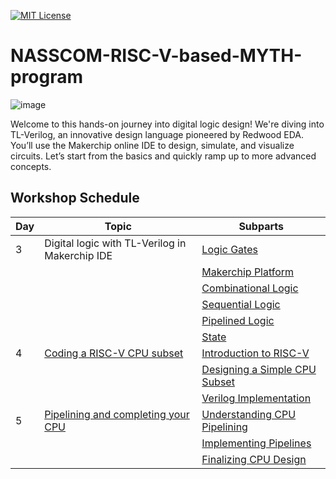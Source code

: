 [![MIT License](https://img.shields.io/badge/License-MIT-green.svg)](https://choosealicense.com/licenses/mit/)

# NASSCOM-RISC-V-based-MYTH-program


![image](https://github.com/user-attachments/assets/42b767e9-1c74-48ed-a57a-872861d16ed9)

Welcome to this hands-on journey into digital logic design! We're diving into TL-Verilog, an innovative design language pioneered by Redwood EDA. You’ll use the Makerchip online IDE to design, simulate, and visualize circuits. Let’s start from the basics and quickly ramp up to more advanced concepts.

## Workshop Schedule



| Day | Topic                                    | Subparts                              |
| --- | ---------------------------------------- | ------------------------------------- |
| 3   | Digital logic with TL-Verilog in Makerchip IDE | [Logic Gates](https://github.com/AnoushkaTripathi/NASSCOM-RISC-V-based-MYTH-program/blob/main/Logicgates.md)  |
|     |                                          | [Makerchip Platform](https://github.com/AnoushkaTripathi/NASSCOM-RISC-V-based-MYTH-program/blob/main/Makerchip_platform.md)    |
|     |                                          | [Combinational Logic](https://example.com/day3-part3) |
|     |                                          | [Sequential Logic](https://example.com/day3-part4) |
|     |                                          | [Pipelined Logic](https://example.com/day3-part5) |
|     |                                          | [State](https://example.com/day3-part6) |
| 4   | [Coding a RISC-V CPU subset](https://example.com/day4)  | [Introduction to RISC-V](https://example.com/day4-part1)      |
|     |                                          | [Designing a Simple CPU Subset](https://example.com/day4-part2) |
|     |                                          | [Verilog Implementation](https://example.com/day4-part3)      |
| 5   | [Pipelining and completing your CPU](https://example.com/day5)  | [Understanding CPU Pipelining](https://example.com/day5-part1) |
|     |                                          | [Implementing Pipelines](https://example.com/day5-part2)      |
|     |                                          | [Finalizing CPU Design](https://example.com/day5-part3)       |


